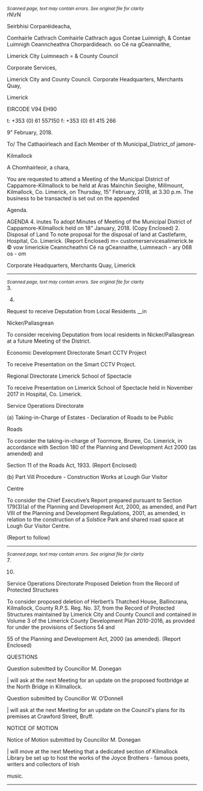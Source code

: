 *<small>Scanned page, text may contain errors. See original file for clarity</small>*  
rN\rN

Seirbhisi Corparéideacha,

Comhairle Cathrach Comhairle Cathrach agus Contae Luimnigh,
& Contae Luimnigh Ceanncheathra Chorpardideach.
oo Cé na gCeannaithe,

Limerick City Luimneach
= & County Council

Corporate Services,

Limerick City and County Council.
Corporate Headquarters,
Merchants Quay,

Limerick

EIRCODE V94 EH90

t: +353 (0) 61 557150
f: +353 (0) 61 415 266

9" February, 2018.

To/ The Cathaoirleach and Each Member of th Municipal_District_of jamore-

Kilmallock

A Chomhairleoir, a chara,

You are requested to attend a Meeting of the Municipal District of Cappamore-Kilmallock to be
held at Aras Mainchin Seoighe, Millmount, Kilmallock, Co. Limerick, on Thursday, 15”
February, 2018, at 3.30 p.m. The business to be transacted is set out on the appended

Agenda.

AGENDA
4. inutes
To adopt Minutes of Meeting of the Municipal District of Cappamore-Kilmallock held on
18" January, 2018.
(Copy Enclosed)
2. Disposal of Land
To note proposal for the disposal of land at Castlefarm, Hospital, Co. Limerick.
(Report Enclosed)
m= customerservicesalimerick.te
© vow limerickie
Ceanncheathni Cé na gCeannaithe, Luimneach - ary 068 os - om

Corporate Headquarters, Merchants Quay, Limerick

---
*<small>Scanned page, text may contain errors. See original file for clarity</small>*  
3.

4.

Request to receive Deputation from Local Residents __in

Nicker/Pallasgrean

To consider receiving Deputation from local residents in Nicker/Pallasgrean at a future
Meeting of the District.

Economic Development Directorate
Smart CCTV Project

To receive Presentation on the Smart CCTV Project.

Regional Directorate
Limerick School of Spectacle

To receive Presentation on Limerick School of Spectacle held in November 2017 in
Hospital, Co. Limerick.

Service Operations Directorate

(a) Taking-in-Charge of Estates - Declaration of Roads to be Public

Roads

To consider the taking-in-charge of Toormore, Bruree, Co. Limerick, in accordance
with Section 180 of the Planning and Development Act 2000 (as amended) and

Section 11 of the Roads Act, 1933.
(Report Enclosed)

(b) Part Vill Procedure - Construction Works at Lough Gur Visitor

Centre

To consider the Chief Executive’s Report prepared pursuant to Section 179(3)(a)
of the Planning and Development Act, 2000, as amended, and Part VIII of the
Planning and Development Regulations, 2001, as amended, in relation to the
construction of a Solstice Park and shared road space at Lough Gur Visitor Centre.

(Report to follow)

---
*<small>Scanned page, text may contain errors. See original file for clarity</small>*  
7.

10.

Service Operations Directorate
Proposed Deletion from the Record of Protected Structures

To consider proposed deletion of Herbert’s Thatched House, Ballincrana, Kilmallock,
County R.P.S. Reg. No. 37, from the Record of Protected Structures maintained by
Limerick City and County Council and contained in Volume 3 of the Limerick County
Development Plan 2010-2016, as provided for under the provisions of Sections 54 and

55 of the Planning and Development Act, 2000 (as amended).
(Report Enclosed)

QUESTIONS

Question submitted by Councillor M. Donegan

| will ask at the next Meeting for an update on the proposed footbridge at the North
Bridge in Kilmallock.

Question submitted by Councillor W. O’Donnell

| will ask at the next Meeting for an update on the Council's plans for its premises at
Crawford Street, Bruff.

NOTICE OF MOTION

Notice of Motion submitted by Councillor M. Donegan

| will move at the next Meeting that a dedicated section of Kilmallock Library be set up
to host the works of the Joyce Brothers - famous poets, writers and collectors of Irish

music.

---
